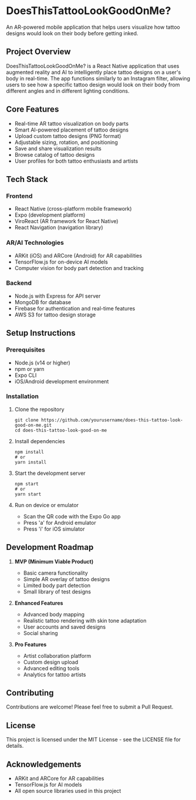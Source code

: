 # DoesThisTattooLookGoodOnMe?

An AR-powered mobile application that helps users visualize how tattoo designs would look on their body before getting inked.

## Project Overview

DoesThisTattooLookGoodOnMe? is a React Native application that uses augmented reality and AI to intelligently place tattoo designs on a user's body in real-time. The app functions similarly to an Instagram filter, allowing users to see how a specific tattoo design would look on their body from different angles and in different lighting conditions.

## Core Features

- Real-time AR tattoo visualization on body parts
- Smart AI-powered placement of tattoo designs
- Upload custom tattoo designs (PNG format)
- Adjustable sizing, rotation, and positioning
- Save and share visualization results
- Browse catalog of tattoo designs
- User profiles for both tattoo enthusiasts and artists

## Tech Stack

### Frontend

- React Native (cross-platform mobile framework)
- Expo (development platform)
- ViroReact (AR framework for React Native)
- React Navigation (navigation library)

### AR/AI Technologies

- ARKit (iOS) and ARCore (Android) for AR capabilities
- TensorFlow.js for on-device AI models
- Computer vision for body part detection and tracking

### Backend

- Node.js with Express for API server
- MongoDB for database
- Firebase for authentication and real-time features
- AWS S3 for tattoo design storage

## Setup Instructions

### Prerequisites

- Node.js (v14 or higher)
- npm or yarn
- Expo CLI
- iOS/Android development environment

### Installation

1. Clone the repository

   ```
   git clone https://github.com/yourusername/does-this-tattoo-look-good-on-me.git
   cd does-this-tattoo-look-good-on-me
   ```

2. Install dependencies

   ```
   npm install
   # or
   yarn install
   ```

3. Start the development server

   ```
   npm start
   # or
   yarn start
   ```

4. Run on device or emulator
   - Scan the QR code with the Expo Go app
   - Press 'a' for Android emulator
   - Press 'i' for iOS simulator

## Development Roadmap

1. **MVP (Minimum Viable Product)**

   - Basic camera functionality
   - Simple AR overlay of tattoo designs
   - Limited body part detection
   - Small library of test designs

2. **Enhanced Features**

   - Advanced body mapping
   - Realistic tattoo rendering with skin tone adaptation
   - User accounts and saved designs
   - Social sharing

3. **Pro Features**
   - Artist collaboration platform
   - Custom design upload
   - Advanced editing tools
   - Analytics for tattoo artists

## Contributing

Contributions are welcome! Please feel free to submit a Pull Request.

## License

This project is licensed under the MIT License - see the LICENSE file for details.

## Acknowledgements

- ARKit and ARCore for AR capabilities
- TensorFlow.js for AI models
- All open source libraries used in this project
